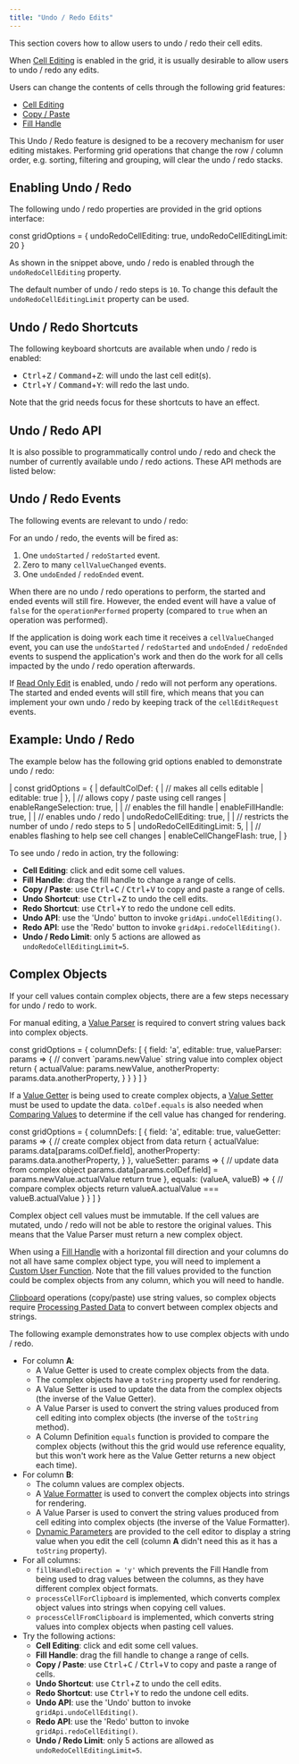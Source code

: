 ```yaml
---
title: "Undo / Redo Edits"
---
```


This section covers how to allow users to undo / redo their cell edits.

When [Cell Editing](/cell-editing/) is enabled in the grid, it is usually desirable to allow users to undo / redo any edits.

Users can change the contents of cells through the following grid features:

- [Cell Editing](/cell-editing/)
- [Copy / Paste](/clipboard/)
- [Fill Handle](/range-selection-fill-handle/)

<note>
This Undo / Redo feature is designed to be a recovery mechanism for user editing mistakes. Performing grid
operations that change the row / column order, e.g. sorting, filtering and grouping, will clear the
undo / redo stacks.
</note>

## Enabling Undo / Redo

The following undo / redo properties are provided in the grid options interface:

<snippet>
const gridOptions = {
    undoRedoCellEditing: true,
    undoRedoCellEditingLimit: 20
}
</snippet>

As shown in the snippet above, undo / redo is enabled through the `undoRedoCellEditing` property.


The default number of undo / redo steps is `10`. To change this default the `undoRedoCellEditingLimit` property can be used.

## Undo / Redo Shortcuts


The following keyboard shortcuts are available when undo / redo is enabled:

- <kbd>Ctrl</kbd>+<kbd>Z</kbd> / <kbd>Command</kbd>+<kbd>Z</kbd>: will undo the last cell edit(s).
- <kbd>Ctrl</kbd>+<kbd>Y</kbd> / <kbd>Command</kbd>+<kbd>Y</kbd>: will redo the last undo.

Note that the grid needs focus for these shortcuts to have an effect.

## Undo / Redo API

It is also possible to programmatically control undo / redo and check the number of currently available undo / redo actions. These API methods are listed below:

<api-documentation source='grid-api/api.json' section='UndoRedo'></api-documentation>

## Undo / Redo Events

The following events are relevant to undo / redo:

<api-documentation source='grid-events/events.json' section='editing' names='["undoStarted", "undoEnded", "redoStarted", "redoEnded", "cellValueChanged"]'></api-documentation>

For an undo / redo, the events will be fired as:

1. One `undoStarted` / `redoStarted` event.
1. Zero to many `cellValueChanged` events.
1. One `undoEnded` / `redoEnded` event.

When there are no undo / redo operations to perform, the started and ended events will still fire. However, the ended event will have a value of `false` for the `operationPerformed` property (compared to `true` when an operation was performed).

If the application is doing work each time it receives a `cellValueChanged` event, you can use the `undoStarted` / `redoStarted` and `undoEnded` / `redoEnded` events to suspend the application's work and then do the work for all cells impacted by the undo / redo operation afterwards.

If [Read Only Edit](/value-setters/#read-only-edit) is enabled, undo / redo will not perform any operations. The started and ended events will still fire, which means that you can implement your own undo / redo by keeping track of the `cellEditRequest` events.

## Example: Undo / Redo

The example below has the following grid options enabled to demonstrate undo / redo:

<snippet spaceBetweenProperties="true">
| const gridOptions = {
|     defaultColDef: {
|         // makes all cells editable
|         editable: true
|     },
|     // allows copy / paste using cell ranges
|     enableRangeSelection: true,
| 
|     // enables the fill handle
|     enableFillHandle: true,
| 
|     // enables undo / redo
|     undoRedoCellEditing: true,
| 
|     // restricts the number of undo / redo steps to 5
|     undoRedoCellEditingLimit: 5,
| 
|     // enables flashing to help see cell changes
|     enableCellChangeFlash: true,
| }
</snippet>

To see undo / redo in action, try the following:

- **Cell Editing**: click and edit some cell values.
- **Fill Handle**: drag the fill handle to change a range of cells.
- **Copy / Paste**: use <kbd>Ctrl</kbd>+<kbd>C</kbd> / <kbd>Ctrl</kbd>+<kbd>V</kbd> to copy and paste a range of cells.
- **Undo Shortcut**: use <kbd>Ctrl</kbd>+<kbd>Z</kbd> to undo the cell edits.
- **Redo Shortcut**: use <kbd>Ctrl</kbd>+<kbd>Y</kbd> to redo the undone cell edits.
- **Undo API**: use the 'Undo' button to invoke `gridApi.undoCellEditing()`.
- **Redo API**: use the 'Redo' button to invoke `gridApi.redoCellEditing()`.
- **Undo / Redo Limit**: only 5 actions are allowed as `undoRedoCellEditingLimit=5`.

<grid-example title='Undo / Redo' name='undo-redo' type='generated' options='{ "enterprise": true, "exampleHeight": 530, "modules": ["clientside", "range", "clipboard"] }'></grid-example>

## Complex Objects

If your cell values contain complex objects, there are a few steps necessary for undo / redo to work.

For manual editing, a [Value Parser](/value-parsers/) is required to convert string values back into complex objects.

<snippet>
const gridOptions = {
    columnDefs: [
        {
            field: 'a',
            editable: true,
            valueParser: params => {
                // convert `params.newValue` string value into complex object
                return {
                    actualValue: params.newValue,
                    anotherProperty: params.data.anotherProperty,
                }
            }
        }
    ]
}
</snippet>

If a [Value Getter](/value-getters/) is being used to create complex objects, a [Value Setter](/value-setters/) must be used to update the data. `colDef.equals` is also needed when [Comparing Values](/change-detection/#comparing-values) to determine if the cell value has changed for rendering.

<snippet>
const gridOptions = {
    columnDefs: [
        {
            field: 'a',
            editable: true,
            valueGetter: params => {
                // create complex object from data
                return {
                    actualValue: params.data[params.colDef.field],
                    anotherProperty: params.data.anotherProperty,
                }
            },
            valueSetter: params => {
                // update data from complex object
                params.data[params.colDef.field] = params.newValue.actualValue
                return true
            },
            equals: (valueA, valueB) => {
                // compare complex objects
                return valueA.actualValue === valueB.actualValue
            }
        }
    ]
}
</snippet>

Complex object cell values must be immutable. If the cell values are mutated, undo / redo will not be able to restore the original values. This means that the Value Parser must return a new complex object.

When using a [Fill Handle](/range-selection-fill-handle/) with a horizontal fill direction and your columns do not all have same complex object type, you will need to implement a [Custom User Function](/range-selection-fill-handle/#custom-user-function). Note that the fill values provided to the function could be complex objects from any column, which you will need to handle.

[Clipboard](/clipboard/) operations (copy/paste) use string values, so complex objects require [Processing Pasted Data](/clipboard/#processing-pasted-data) to convert between complex objects and strings.

The following example demonstrates how to use complex objects with undo / redo.
- For column **A**:
    - A Value Getter is used to create complex objects from the data.
    - The complex objects have a `toString` property used for rendering.
    - A Value Setter is used to update the data from the complex objects (the inverse of the Value Getter).
    - A Value Parser is used to convert the string values produced from cell editing into complex objects (the inverse of the `toString` method).
    - A Column Definition `equals` function is provided to compare the complex objects (without this the grid would use reference equality, but this won't work here as the Value Getter returns a new object each time).
- For column **B**:
    - The column values are complex objects.
    - A [Value Formatter](/value-formatters/) is used to convert the complex objects into strings for rendering.
    - A Value Parser is used to convert the string values produced from cell editing into complex objects (the inverse of the Value Formatter).
    - [Dynamic Parameters](/cell-editors/#dynamic-parameters) are provided to the cell editor to display a string value when you edit the cell (column **A** didn't need this as it has a `toString` property).
- For all columns:
    - `fillHandleDirection = 'y'` which prevents the Fill Handle from being used to drag values between the columns, as they have different complex object formats.
    - `processCellForClipboard` is implemented, which converts complex object values into strings when copying cell values.
    - `processCellFromClipboard` is implemented, which converts string values into complex objects when pasting cell values.
- Try the following actions:
    - **Cell Editing**: click and edit some cell values.
    - **Fill Handle**: drag the fill handle to change a range of cells.
    - **Copy / Paste**: use <kbd>Ctrl</kbd>+<kbd>C</kbd> / <kbd>Ctrl</kbd>+<kbd>V</kbd> to copy and paste a range of cells.
    - **Undo Shortcut**: use <kbd>Ctrl</kbd>+<kbd>Z</kbd> to undo the cell edits.
    - **Redo Shortcut**: use <kbd>Ctrl</kbd>+<kbd>Y</kbd> to redo the undone cell edits.
    - **Undo API**: use the 'Undo' button to invoke `gridApi.undoCellEditing()`.
    - **Redo API**: use the 'Redo' button to invoke `gridApi.redoCellEditing()`.
    - **Undo / Redo Limit**: only 5 actions are allowed as `undoRedoCellEditingLimit=5`.


<grid-example title='Undo / Redo with Complex Objects' name='undo-redo-complex-objects' type='generated' options='{ "enterprise": true, "exampleHeight": 530, "modules": ["clientside", "range", "clipboard"] }'></grid-example>
